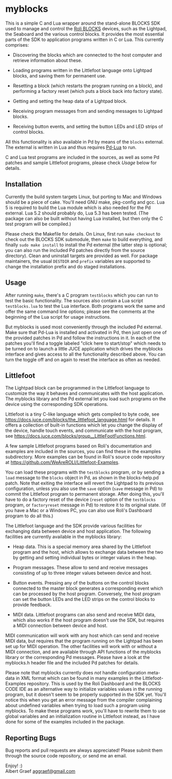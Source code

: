 # myblocks

This is a simple C and Lua wrapper around the stand-alone BLOCKS SDK used to manage and control the [Roli BLOCKS][] devices, such as the Lightpad, the Seaboard and the various control blocks. It provides the most essential parts of the SDK to application programs written in C or Lua. This currently comprises:

- Discovering the blocks which are connected to the host computer and retrieve information about these.

- Loading programs written in the Littlefoot language onto Lightpad blocks, and saving them for permanent use.

- Resetting a block (which restarts the program running on a block), and performing a factory reset (which puts a block back into factory state).

- Getting and setting the heap data of a Lightpad block.

- Receiving program messages from and sending messages to Lightpad blocks.

- Receiving button events, and setting the button LEDs and LED strips of control blocks.

All this functionality is also available in Pd by means of the `blocks` external. The external is written in Lua and thus requires [Pd-Lua][] to run.

C and Lua test programs are included in the sources, as well as some Pd patches and sample Littlefoot programs, please check *Usage* below for details.

[Roli BLOCKS]: https://roli.com/products/blocks/
[Pd-Lua]: https://github.com/agraef/pd-lua

## Installation

Currently the build system targets Linux, but porting to Mac and Windows should be a piece of cake. You'll need GNU make, pkg-config and gcc. Lua 5 is required to build the Lua module which is also needed for the Pd external. Lua 5.2 should probably do, Lua 5.3 has been tested. (The package can also be built without having Lua installed, but then only the C test program will be compiled.)

Please check the Makefile for details. On Linux, first run `make checkout` to check out the BLOCKS SDK submodule, then `make` to build everything, and finally `sudo make install` to install the Pd external (the latter step is optional; you can also run the included Pd patches directly from the source directory). Clean and uninstall targets are provided as well. For package maintainers, the usual `DESTDIR` and `prefix` variables are supported to change the installation prefix and do staged installations.

## Usage

After running `make`, there's a C program `testblocks` which you can run to test the basic functionality. The sources also contain a Lua script `testblocks.lua` to test the Lua interface. Both programs work the same and offer the same command line options; please see the comments at the beginning of the Lua script for usage instructions.

But myblocks is used most conveniently through the included Pd external. Make sure that Pd-Lua is installed and activated in Pd, then just open one of the provided patches in Pd and follow the instructions in it. In each of the patches you'll find a toggle labeled "click here to start/stop" which needs to be turned on to launch a little JUCE application which drives the myblocks interface and gives access to all the functionality described above. You can turn the toggle off and on again to reset the interface as often as needed.

## Littlefoot

The Lightpad block can be programmed in the Littlefoot language to customize the way it behaves and communicates with the host application. The myblocks library and the Pd external let you load such programs on the device using the corresponding SDK operations.

Littlefoot is a tiny C-like language which gets compiled to byte code, see https://docs.juce.com/blocks/the_littlefoot_language.html for details. It offers a collection of built-in functions which let you change the display of the device, handle touch events, and communicate with the host program, see https://docs.juce.com/blocks/group__LittleFootFunctions.html.

A few sample Littlefoot programs based on Roli's documentation and examples are included in the sources, you can find these in the examples subdirectory. More examples can be found in Roli's source code repository at https://github.com/WeAreROLI/Littlefoot-Examples.

You can load these programs with the `testblocks` program, or by sending a `load` message to the `blocks` object in Pd, as shown in the blocks-help.pd patch. Note that exiting the interface will revert the Lightpad to its previous configuration, unless you also use the `save` option (`save` message in Pd) to commit the Littlefoot program to permanent storage. After doing this, you'll have to do a factory reset of the device (`reset` option of the `testblocks` program, or `factoryreset` message in Pd) to restore it to its original state. (If you have a Mac or a Windows PC, you can also use Roli's Dashboard program to do all this.)

The Littlefoot language and the SDK provide various facilities for exchanging data between device and host application. The following facilities are currently available in the myblocks library:

- Heap data. This is a special memory area shared by the Littlefoot program and the host, which allows to exchange data between the two by getting and setting individual bytes or integer values in the heap.

- Program messages. These allow to send and receive messages consisting of up to three integer values between device and host.

- Button events. Pressing any of the buttons on the control blocks connected to the master block generates a corresponding event which can be processed by the host program. Conversely, the host program can set the button LEDs and the LED strips on the control blocks to provide feedback.

- MIDI data. Littlefoot programs can also send and receive MIDI data, which also works if the host program doesn't use the SDK, but requires a MIDI connection between device and host.

MIDI communication will work with any host which can send and receive MIDI data, but requires that the program running on the Lightpad has been set up for MIDI operation. The other facilities will work with or without a MIDI connection, and are available through API functions of the myblocks library or the corresponding Pd messages. Please have a look at the myblocks.h header file and the included Pd patches for details.

Please note that myblocks currently does *not* handle configuration meta-data in XML format which can be found in many examples in the Littlefoot-Examples repository. This is used by the Roli Dashboard and the BLOCKS CODE IDE as an alternative way to initialize variables values in the running program, but it doesn't seem to be properly supported in the SDK yet. You'll notice this when you get an error message from the compiler complaining about undefined variables when trying to load such a program using myblocks. To make these programs work, you'll have to rewrite them to use global variables and an initialization routine in Littlefoot instead, as I have done for some of the examples included in the package.

## Reporting Bugs

Bug reports and pull requests are always appreciated! Please submit them through the source code repository, or send me an email.

Enjoy! :)  
Albert Graef <aggraef@gmail.com>
